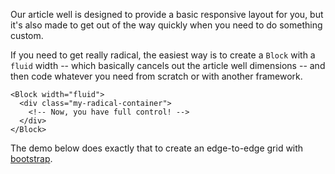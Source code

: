 Our article well is designed to provide a basic responsive layout for you, but it's also made to get out of the way quickly when you need to do something custom.

If you need to get really radical, the easiest way is to create a `Block` with a `fluid` width -- which basically cancels out the article well dimensions -- and then code whatever you need from scratch or with another framework.

```svelte
<Block width="fluid">
  <div class="my-radical-container">
    <!-- Now, you have full control! -->
  </div>
</Block>
```

The demo below does exactly that to create an edge-to-edge grid with [bootstrap](https://getbootstrap.com/docs/5.2/layout/grid/).
